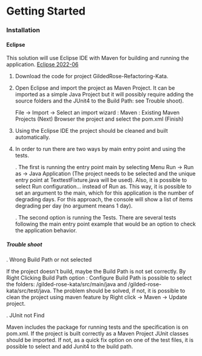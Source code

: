 # Getting Started

### Installation

#### Eclipse

This solution will use Eclipse IDE with Maven for building and running the application.
[Eclipse 2022-06](https://www.eclipse.org/downloads/)

1. Download the code for project GildedRose-Refactoring-Kata.

2. Open Eclipse and import the project as Maven Project. It can be imported as a simple Java Project but it will possibly require adding the source folders and the JUnit4 to the Build Path: see Trouble shoot).

   File -> Import -> Select an import wizard : Maven : Existing Maven Projects (Next) Browser the project and select the pom.xml (Finish)

3. Using the Eclipse IDE the project should be cleaned and built automatically.

4. In order to run there are two ways by main entry point and using the tests. 
   
   . The first is running the entry point main by selecting Menu Run -> Run as -> Java Application (The project needs to be selected and the unique entry point at TexttestFixture.java will be used). Also, it is possible to select Run configuration... instead of Run as. This way, it is possible to set an argument to the main, which for this application is the number of degrading days. For this approach, the console will show a list of items degrading per day (no argument means 1 day).
   
   . The second option is running the Tests. There are several tests following the main entry point example that would be an option to check the application behavior.

##### Trouble shoot

. Wrong Build Path or not selected

If the project doesn't build, maybe the Build Path is not set correctly. By Right Clicking Build Path option : Configure Build Path is possible to select the folders: /gilded-rose-kata/src/main/java and /gilded-rose-kata/src/test/java. The problem should be solved, if not, it is possible to clean the project using maven feature by Right click -> Maven -> Update project.

. JUnit not Find

Maven includes the package for running tests and the specification is on pom.xml. If the project is built correctly as a Maven Project JUnit classes should be imported. If not, as a quick fix option on one of the test files, it is possible to select and add Junit4 to the build path.

